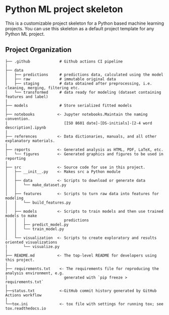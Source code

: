 # Python ML project skeleton

This is a customizable project skeleton for a Python based machine learning projects.
You can use this skeleton as a default project template for any Python ML project.

Project Organization
------------

    ├── .github             # Github actions CI pipeline
    |
    ├── data
    │   ├── predictions     # predictions data, calculated using the model
    │   ├── raw             # immutable original data
    │   ├── staging         # data obtained after preprocessing, i.e. cleaning, merging, filtering etc.
    │   └── transformed     # data ready for modeling (dataset containing features and label)
    |
    ├── models              # Store serialized fitted models
    |
    ├── notebooks          <- Jupyter notebooks.Maintain the naming convention.
    |                         [ISO 8601 date]-[DS-initials]-[2-4 word description].ipynb
    |
    ├── references         <- Data dictionaries, manuals, and all other explanatory materials.
    |
    ├── reports            <- Generated analysis as HTML, PDF, LaTeX, etc.
    │   └── figures        <- Generated graphics and figures to be used in reporting
    |
    ├── src                <- Source code for use in this project.
    │   ├── __init__.py    <- Makes src a Python module
    │   │
    │   ├── data           <- Scripts to download or generate data
    │   │   └── make_dataset.py
    │   │
    │   ├── features       <- Scripts to turn raw data into features for modeling
    │   │   └── build_features.py
    │   │
    │   ├── models         <- Scripts to train models and then use trained models to make
    │   │   │                 predictions
    │   │   ├── predict_model.py
    │   │   └── train_model.py
    │   │
    │   └── visualization  <- Scripts to create exploratory and results oriented visualizations
    │       └── visualize.py
    |
    ├── README.md          <- The top-level README for developers using this project.
    |
    ├── requirements.txt    <- The requirements file for reproducing the analysis environment, e.g.
    │                         generated with `pip freeze > requirements.txt`
    |
    ├──status.txt           <-GitHub commit history generated by GitHub Actions workflow
    |
    └──tox.ini              <- tox file with settings for running tox; see tox.readthedocs.io
